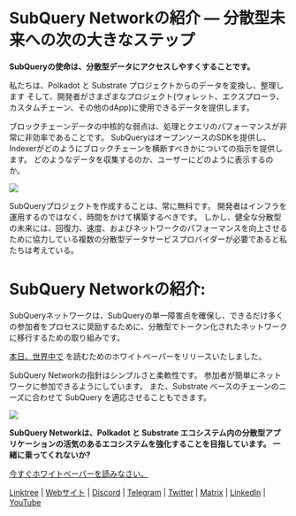 # SubQuery Networkの紹介 — 分散型未来への次の大きなステップ

**SubQueryの使命は、分散型データにアクセスしやすくすることです。**

私たちは、Polkadot と Substrate プロジェクトからのデータを変換し、整理します そして、開発者がさまざまなプロジェクト(ウォレット、エクスプローラ、カスタムチェーン、その他のdApp)に使用できるデータを提供します。

ブロックチェーンデータの中核的な弱点は、処理とクエリのパフォーマンスが非常に非効率であることです。 SubQueryはオープンソースのSDKを提供し、Indexerがどのようにブロックチェーンを横断すべきかについての指示を提供します。 どのようなデータを収集するのか、ユーザーにどのように表示するのか。

![](https://miro.medium.com/max/700/1*0l37MKpDk2ahHsqDUBxbjw.png)

SubQueryプロジェクトを作成することは、常に無料です。 開発者はインフラを運用するのではなく、時間をかけて構築するべきです。 しかし、健全な分散型の未来には、回復力、速度、およびネットワークのパフォーマンスを向上させるために協力している複数の分散型データサービスプロバイダーが必要であると私たちは考えている。

# SubQuery Networkの紹介:

SubQueryネットワークは、SubQueryの単一障害点を確保し、できるだけ多くの参加者をプロセスに奨励するために、分散型でトークン化されたネットワークに移行するための取り組みです。

[本日、世界中で](https://static.subquery.network/whitepaper.pdf) を読むためのホワイトペーパーをリリースいたしました。

SubQuery Networkの指針はシンプルさと柔軟性です。 参加者が簡単にネットワークに参加できるようにしています。 また、Substrate ベースのチェーンのニーズに合わせて SubQuery を適応させることもできます。

![](https://miro.medium.com/max/700/1*5E_eIJBTvHI7W24ib_Syvw.png)

**SubQuery Networkは、Polkadot と Substrate エコシステム内の分散型アプリケーションの活気のあるエコシステムを強化することを目指しています。 一緒に乗ってくれないか?**

[今すぐホワイトペーパーを読みなさい。](https://static.subquery.network/whitepaper.pdf)

[Linktree](https://subquery.network/) | [Webサイト](mailto:hello@subquery.network) | [Discord](https://discord.com/invite/78zg8aBSMG) | [Telegram](https://t.me/subquerynetwork) | [Twitter](https://twitter.com/subquerynetwork) | [Matrix](https://matrix.to/#/#subquery:matrix.org) | [LinkedIn](https://www.linkedin.com/company/subquery) | [YouTube](https://subquery.medium.com/)